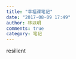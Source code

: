 ```yaml
---
title: "幸福课笔记"
date: "2017-08-09 17:49"
author: 林以明
comments: true
category: 笔记
---
```



resilient
